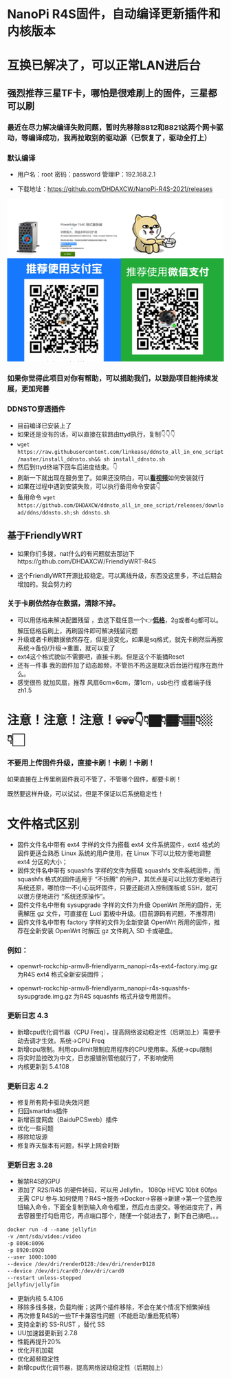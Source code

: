 # NanoPi R4S固件，自动编译更新插件和内核版本
# 互换已解决了，可以正常LAN进后台
## 强烈推荐三星TF卡，哪怕是很难刷上的固件，三星都可以刷
### 最近在尽力解决编译失败问题，暂时先移除8812和8821这两个网卡驱动，等编译成功，我再拉取别的驱动源（已恢复了，驱动全打上）
### 默认编译

- 用户名：root 密码：password 管理IP：192.168.2.1

- 下载地址：https://github.com/DHDAXCW/NanoPi-R4S-2021/releases


 ![Alt text](data/2.jpg?raw=true "Title")
### 如果你觉得此项目对你有帮助，可以捐助我们，以鼓励项目能持续发展，更加完善

### DDNSTO穿透插件

- 目前编译已安装上了
- 如果还是没有的话，可以直接在软路由ttyd执行，复制👇👇👇
- ```wget https://raw.githubusercontent.com/linkease/ddnsto_all_in_one_script/master/install_ddnsto.sh&& sh install_ddnsto.sh``` 
- 然后到ttyd终端下回车后进度结束。👇
- 刷新一下就出现在服务里了。如果还没明白，可以[**看视频**](https://www.bilibili.com/video/BV1mo4y197jK)如何安装就行
- 如果在过程中遇到安装失败，可以执行备用命令安装👇
- 备用命令 ```wget https://github.com/DHDAXCW/ddnsto_all_in_one_script/releases/download/ddns/ddnsto.sh;sh ddnsto.sh```



## 基于FriendlyWRT

- 如果你们多拨，nat什么的有问题就去那边下https://github.com/DHDAXCW/FriendlyWRT-R4S

- 这个FriendlyWRT开源比较稳定。可以离线升级，东西没这里多，不过后期会增加的。我会努力的

### 关于卡刷依然存在数据，清除不掉。
- 可以用低格来解决配置残留 ，去这下载任意一个👉[**低格**](https://github.com/DHDAXCW/NanoPi-R4S-2021/releases/tag/dge)，2g或者4g都可以。解压低格后刷上，再刷固件即可解决残留问题
- 升级或者卡刷数据依然存在，但是没变化，如果是sq格式，就先卡刷然后再按系统→备份/升级→重置，就可以变了
- ext4这个格式貌似不需要吧，直接卡刷。但是这个不能捅Reset
- 还有一件事 我的固件加了动态超频，不管热不热这是取决后台运行程序在跑什么。
- 感觉很热  就加风扇，推荐 风扇6cm×6cm，薄1cm，usb也行 或者端子线zh1.5 

# 注意！注意！注意！💀💀💀👇👇🏿👇🏾👇🏽👇🏼👇🏻

### 不要用上传固件升级，直接卡刷！卡刷！卡刷！

如果直接在上传里刷固件我可不管了，不管哪个固件，都要卡刷！

既然要这样升级，可以试试，但是不保证以后系统稳定性！
# 文件格式区别
- 固件文件名中带有 ext4 字样的文件为搭载 ext4 文件系统固件，ext4 格式的固件更适合熟悉 Linux 系统的用户使用，在 Linux 下可以比较方便地调整 ext4 分区的大小；
- 固件文件名中带有 squashfs 字样的文件为搭载 squashfs 文件系统固件，而 squashfs 格式的固件适用于 “不折腾” 的用户，其优点是可以比较方便地进行系统还原，哪怕你一不小心玩坏固件，只要还能进入控制面板或 SSH，就可以很方便地进行 “系统还原操作”。
- 固件文件名中带有 sysupgrade 字样的文件为升级 OpenWrt 所用的固件，无需解压 gz 文件，可直接在 Luci 面板中升级。(目前源码有问题，不推荐用)
- 固件文件名中带有 factory 字样的文件为全新安装 OpenWrt 所用的固件，推荐在全新安装 OpenWrt 时解压 gz 文件刷入 SD 卡或硬盘。
### 例如：

- openwrt-rockchip-armv8-friendlyarm_nanopi-r4s-ext4-factory.img.gz 为R4S ext4 格式全新安装固件；

- openwrt-rockchip-armv8-friendlyarm_nanopi-r4s-squashfs-sysupgrade.img.gz 为R4S squashfs 格式升级专用固件。
### 更新日志 4.3
-  新增cpu优化调节器（CPU Freq），提高网络波动稳定性（后期加上）需要手动去调才生效。系统→CPU Freq
-  新增cpu限制。利用cpulimit限制应用程序的CPU使用率。系统→cpu限制
-  将实时监控改为中文，日志报错别管他就行了，不影响使用
-  内核更新到 5.4.108
### 更新日志 4.2
- 修复所有网卡驱动失效问题
- 归回smartdns插件
- 新增百度网盘（BaiduPCSweb）插件
- 优化一些问题
- 移除垃圾源
- 修复昨天版本有问题，科学上网会时断
### 更新日志 3.28
- 解禁R4S的GPU
- 添加了 R2S/R4S 的硬件转码，可以用 Jellyfin， 1080p HEVC 10bit 60fps 无需 CPU 参与.如何使用？R4S→服务→Docker→容器→新建→第一个蓝色按钮输入命令，下面全复制到输入命令框里，然后点击提交。等他进度完了，再去容器里打勾启用它，再点端口那个，随便一个就进去了，剩下自己搞吧。。。
``` 
docker run -d --name jellyfin
-v /mnt/sda/video:/video
-p 8096:8096
-p 8920:8920
--user 1000:1000
--device /dev/dri/renderD128:/dev/dri/renderD128
--device /dev/dri/card0:/dev/dri/card0
--restart unless-stopped
jellyfin/jellyfin 
```
- 更新内核 5.4.106
- 移除多线多拨，负载均衡；这两个插件移除，不会在某个情况下频繁掉线
- 再次修复R4S的一些TF卡兼容性问题（不能启动/重启死机等）
- 支持全新的 SS-RUST ，替代 SS
- UU加速器更新到 2.7.8
- 性能再提升20%
- 优化开机加载
- 优化超频稳定性
- 新增cpu优化调节器，提高网络波动稳定性（后期加上）
